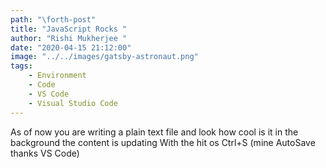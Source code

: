 ```yaml
---
path: "\forth-post"
title: "JavaScript Rocks "
author: "Rishi Mukherjee "
date: "2020-04-15 21:12:00"
image: "../../images/gatsby-astronaut.png"
tags:
    - Environment
    - Code
    - VS Code
    - Visual Studio Code
---
```


As of now you are writing a plain text file and look how cool is it in the background the content is updating
With the hit os Ctrl+S (mine AutoSave thanks VS Code)
